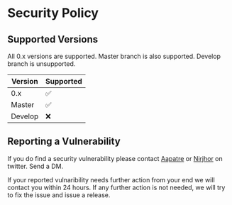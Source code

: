 # Security Policy

## Supported Versions

All 0.x versions are supported. Master branch is also supported. Develop branch is unsupported.

| Version | Supported          |
| ------- | ------------------ |
| 0.x     | :white_check_mark: |
| Master  | :white_check_mark: |
| Develop | :x:                |

## Reporting a Vulnerability

If you do find a security vulnerability please contact [Aapatre](https://twitter.com/Antariksh_Patre) or [Nirjhor](https://twitter.com/Nirjhor) on twitter. Send a DM.

If your reported vulnaribility needs further action from your end we will contact you within 24 hours. If any further action is not needed, we will try to fix the issue and issue a release.
